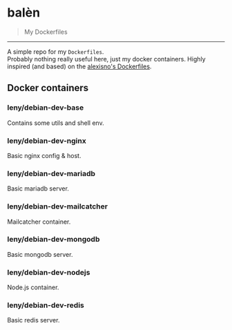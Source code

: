 # balèn

> My Dockerfiles

* * *

A simple repo for my `Dockerfiles`.  
Probably nothing really useful here, just my docker containers. Highly inspired (and based) on the [alexisno's Dockerfiles](http://www.ano.io).

## Docker containers

### leny/debian-dev-base

Contains some utils and shell env.

### leny/debian-dev-nginx

Basic nginx config & host.

### leny/debian-dev-mariadb

Basic mariadb server.

### leny/debian-dev-mailcatcher

Mailcatcher container.

### leny/debian-dev-mongodb

Basic mongodb server.

### leny/debian-dev-nodejs

Node.js container.

### leny/debian-dev-redis

Basic redis server.
